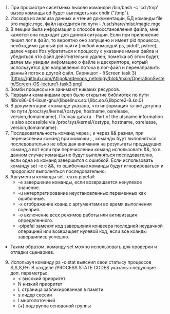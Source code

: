 1. При просмотре сисетмных вызово командой /bin/bash -c 'cd /tmp' вызов команды cd будет выглядеть как chdir ("/tmp").
2. Изсходя из анализа данных и чтения документации, БД команды file это magic.mgc, файл находится по пути - /usr/share/misc/magic.mgc
3. В лекции была информация о способе восстановления файла, мне кажется она подходит для данной ситуации. Если при приложение пишет лог в файл, то вероятно оно запущено и имеет pid процесса, необходимо данный pid найти (любой командой ps, pidoff, pstree), далее через lfos убратиться к процессу с указание имени файла и убедиться что файл дейстивтельно удален, пометка об этом будет, далее мы увидим инфомацию о файле и дескрипторе, котрый используется для направления потока в лог-файл и перенаправить данный поток в другой файл. Скриншот - !(Screen task 3)[https://github.com/Atlipoka/devops_netology/blob/main/OperationSystem/Screen-OS-lecture1-task3.png]
4. Зомби процессы не занимают никаких ресурсов.
5. Первыми команндами open было открытие библиотек по пути /lib/x86-64-lixun-gnu/{libselinux.so.1,libc.so.6,libpcre2-8.so.0}
6. В документации к команде указано, что информация та-же дотупна по пути /proc/sys/kernel/{ostype, hostname, osrelease, version,domainname}. Полная цитата - Part of the utsname information is also accessible via /proc/sys/kernel/{ostype, hostname, osrelease, version,domainname}.
7. Послдеовательность команд через ; и через && разная, при перечислении команд при момощи ; , команды буут выполняться последовательно не обращая внимания на результаты предыдущих команд,а вот если при перечислении команд использовать &&, то в данном случае команды не будут выполняться последователно, если одна из команд завершится с ошибкой. Если использовать команду set -e с &&, то ошибочные команды будут игнорироваться и продолжат выполняться последовательно.
8. Аргументы команды set -euxo pipefail:
    * -e завершение команды, если возвращается ненулевое значение.
    * -u интерпретирование неустановленных переменных как ошибочные.
    * -х отображение коанд с аргументами во время выполнения сценария.
    * -o включение всех режимов работы или активизация определенного.
    * -pipefal заменят код завершения конвеера последней неудачной операцией или возвращает нулевой код, если все коанды завершились успешно.
 * Таким образом, команду set можно использовать для проверки и отладки сценариев.
9. Используя команду ps -o stat выяснил свои статысу процессов S,S,S,R+. В оазделе /PROCESS STATE CODES указаны следующие доп. параметры:
   * < высокий приоритет
   * N низкий приоритет
   * L страница забликированная в памяти
   * s лидер сессии
   * l многопоточный
   * (+) подгруппа основоной группы
